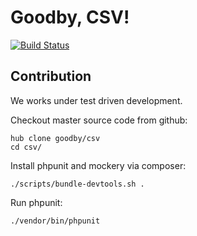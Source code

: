 # Goodby, CSV!

[![Build Status](https://secure.travis-ci.org/goodby/csv.png?branch=master)](https://travis-ci.org/goodby/csv)

## Contribution

We works under test driven development.

Checkout master source code from github:

```
hub clone goodby/csv
cd csv/
```

Install phpunit and mockery via composer:

```
./scripts/bundle-devtools.sh .
```

Run phpunit:

```
./vendor/bin/phpunit
```